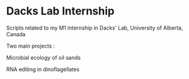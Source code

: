 # Dacks Lab Internship
Scripts related to my M1 internship in Dacks' Lab, University of Alberta, Canada

Two main projects :

Microbial ecology of oil sands

RNA editing in dinoflagellates
